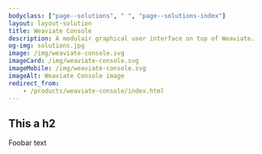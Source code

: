 ```yaml
---
bodyclass: ["page--solutions", " ", "page--solutions-index"]
layout: layout-solution
title: Weaviate Console
description: A modulair graphical user interface on top of Weaviate.
og-img: solutions.jpg
image: /img/weaviate-console.svg
imageCard: /img/weaviate-console.svg
imageMobile: /img/weaviate-console.svg
imageAlt: Weaviate Console image
redirect_from:
    - /products/weaviate-console/index.html
---
```


## This a h2

Foobar text